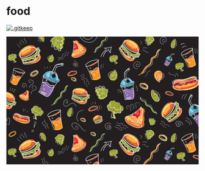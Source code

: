 # food

<a href=".gitkeep"><img alt=".gitkeep" src=".gitkeep"></a>

<a href="4492606.jpg"><img alt="4492606" src="4492606.jpg"></a>

